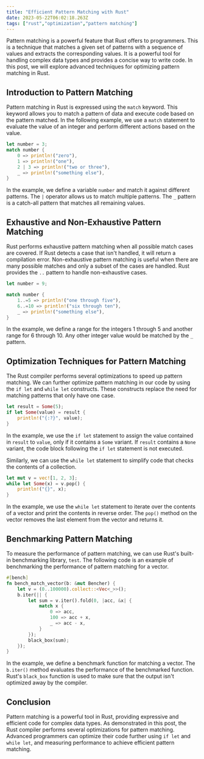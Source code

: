 ```yaml
---
title: "Efficient Pattern Matching with Rust"
date: 2023-05-22T06:02:18.263Z
tags: ["rust","optimization","pattern matching"]
---
```


Pattern matching is a powerful feature that Rust offers to programmers. This is a technique that matches a given set of patterns with a sequence of values and extracts the corresponding values. It is a powerful tool for handling complex data types and provides a concise way to write code. In this post, we will explore advanced techniques for optimizing pattern matching in Rust.

## Introduction to Pattern Matching

Pattern matching in Rust is expressed using the `match` keyword. This keyword allows you to match a pattern of data and execute code based on the pattern matched. In the following example, we use a `match` statement to evaluate the value of an integer and perform different actions based on the value.

```rust
let number = 3;
match number {
    0 => println!("zero"),
    1 => println!("one"),
    2 | 3 => println!("two or three"),
    _ => println!("something else"),
}
```

In the example, we define a variable `number` and match it against different patterns. The `|` operator allows us to match multiple patterns. The `_` pattern is a catch-all pattern that matches all remaining values.

## Exhaustive and Non-Exhaustive Pattern Matching

Rust performs exhaustive pattern matching when all possible match cases are covered. If Rust detects a case that isn't handled, it will return a compilation error. Non-exhaustive pattern matching is useful when there are many possible matches and only a subset of the cases are handled. Rust provides the `..` pattern to handle non-exhaustive cases.

```rust
let number = 9;

match number {
    1..=5 => println!("one through five"),
    6..=10 => println!("six through ten"),
    _ => println!("something else"),
}
```

In the example, we define a range for the integers 1 through 5 and another range for 6 through 10. Any other integer value would be matched by the `_` pattern.

## Optimization Techniques for Pattern Matching

The Rust compiler performs several optimizations to speed up pattern matching. We can further optimize pattern matching in our code by using the `if let` and `while let` constructs. These constructs replace the need for matching patterns that only have one case.

```rust
let result = Some(5);
if let Some(value) = result {
    println!("{:?}", value);
}
```

In the example, we use the `if let` statement to assign the value contained in `result` to `value`, only if it contains a `Some` variant. If `result` contains a `None` variant, the code block following the `if let` statement is not executed.

Similarly, we can use the `while let` statement to simplify code that checks the contents of a collection.

```rust
let mut v = vec![1, 2, 3];
while let Some(x) = v.pop() {
    println!("{}", x);
}
```

In the example, we use the `while let` statement to iterate over the contents of a vector and print the contents in reverse order. The `pop()` method on the vector removes the last element from the vector and returns it.

## Benchmarking Pattern Matching

To measure the performance of pattern matching, we can use Rust's built-in benchmarking library, `test`. The following code is an example of benchmarking the performance of pattern matching for a vector.

```rust
#[bench]
fn bench_match_vector(b: &mut Bencher) {
    let v = (0..100000).collect::<Vec<_>>();
    b.iter(|| {
        let sum = v.iter().fold(0, |acc, &x| {
            match x {
                0 => acc,
                100 => acc + x,
                _ => acc - x,
            }
        });
        black_box(sum);
    });
}
```

In the example, we define a benchmark function for matching a vector. The `b.iter()` method evaluates the performance of the benchmarked function. Rust's `black_box` function is used to make sure that the output isn't optimized away by the compiler.

## Conclusion

Pattern matching is a powerful tool in Rust, providing expressive and efficient code for complex data types. As demonstrated in this post, the Rust compiler performs several optimizations for pattern matching. Advanced programmers can optimize their code further using `if let` and `while let`, and measuring performance to achieve efficient pattern matching.
